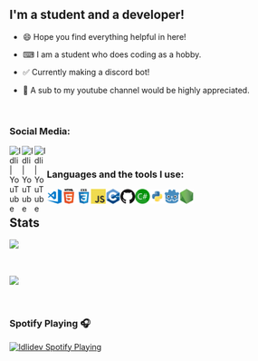 ## I'm a student and a developer!

- 😄 Hope you find everything helpful in here!

- ⌨ I am a student who does coding as a hobby.

- ✅ Currently making a discord bot!

- 💖 A sub to my youtube channel would be highly appreciated.

<br />

### Social Media:

[<img align="left" alt="Idli | YouTube" width="22px" src="https://cdn.jsdelivr.net/npm/simple-icons@v3/icons/youtube.svg" />][youtube]
[<img align="left" alt="Idli | YouTube" width="22px" src="https://cdn.jsdelivr.net/npm/simple-icons@v3/icons/discord.svg" />][discord]
[<img align="left" alt="Idli | YouTube" width="22px" src="https://cdn.jsdelivr.net/npm/simple-icons@v3/icons/reddit.svg" />][reddit]
<br />

### Languages and the tools I use:

[<img align="left" alt="Visual Studio Code" width="26px" src="https://raw.githubusercontent.com/github/explore/80688e429a7d4ef2fca1e82350fe8e3517d3494d/topics/visual-studio-code/visual-studio-code.png" />][youtube]
[<img align="left" alt="HTML5" width="26px" src="https://raw.githubusercontent.com/github/explore/80688e429a7d4ef2fca1e82350fe8e3517d3494d/topics/html/html.png" />][youtube]
[<img align="left" alt="CSS3" width="26px" src="https://raw.githubusercontent.com/github/explore/80688e429a7d4ef2fca1e82350fe8e3517d3494d/topics/css/css.png" />][youtube]

[<img align="left" alt="JavaScript" width="26px" src="https://raw.githubusercontent.com/github/explore/80688e429a7d4ef2fca1e82350fe8e3517d3494d/topics/javascript/javascript.png" />][youtube]
[<img align="left" alt="C++" width="26px" src="https://raw.githubusercontent.com/github/explore/80688e429a7d4ef2fca1e82350fe8e3517d3494d/topics/cpp/cpp.png" />][cpp]

[<img align="left" alt="GitHub" width="26px" src="https://raw.githubusercontent.com/github/explore/78df643247d429f6cc873026c0622819ad797942/topics/github/github.png" />][youtube]

[<img align="left" alt="C#" width="26px" src="https://raw.githubusercontent.com/github/explore/80688e429a7d4ef2fca1e82350fe8e3517d3494d/topics/csharp/csharp.png" />][cs]

[<img align="left" alt="Python" width="26px" src="https://raw.githubusercontent.com/github/explore/80688e429a7d4ef2fca1e82350fe8e3517d3494d/topics/python/python.png" />][youtube]

[<img align="left" alt="godot" width="26px" src="https://raw.githubusercontent.com/github/explore/80688e429a7d4ef2fca1e82350fe8e3517d3494d/topics/godot/godot.png" />][godot]

[<img align="left" alt="godot" width="26px" src="https://raw.githubusercontent.com/github/explore/80688e429a7d4ef2fca1e82350fe8e3517d3494d/topics/nodejs/nodejs.png" />][youtube]

<br />

## Stats
[![](https://github-readme-stats.vercel.app/api/top-langs/?username=Idlidev&show_icons=true&theme=dark)]()

<br />

[![](https://github-readme-stats.vercel.app/api?username=Idlidev&theme=dark)]()

<br />

### Spotify Playing 🎧

[<img src="https://now-playing-codestackr.vercel.app/api/spotify-playing" alt="Idlidev Spotify Playing" width="350" />](https://open.spotify.com/user/po24dourastxp7dqyh2imu4un)

<br />

[youtube]: https://www.youtube.com/Idlidev
[godot]: https://www.youtube.com/watch?v=k9dimAs8J3Y&list=PLPwTS9YN_9qZBt8O8TFB9_TlFNJJsvaGD
[cs]: https://www.youtube.com/watch?v=mUVsclg5lz8&list=PLPwTS9YN_9qYW3SIjzxI5ML6Z6pSLk7lj
[cpp]: https://www.youtube.com/watch?v=CxXDhKL7dX4&list=PLPwTS9YN_9qa5_tfVMp0RA4tZ0qpIOAWx
[discord]: https://discord.gg/zFCBfRF
[reddit]: https://reddit.com/u/Idli_codes

</details>
